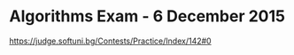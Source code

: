 Algorithms Exam - 6 December 2015
=========================================================
https://judge.softuni.bg/Contests/Practice/Index/142#0